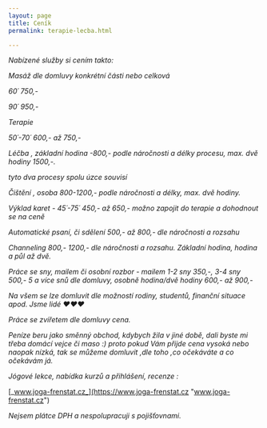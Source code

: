 ```yaml
---
layout: page
title: Ceník
permalink: terapie-lecba.html

---
```


_Nabízené služby si cením takto:_

_Masáž dle domluvy konkrétní části nebo celková_

 _60´ 750,-_ 

 _90´ 950,-_

_Terapie_ 

_50´-70´ 600,- až 750,-_

_Léčba , základní hodina -800,- podle náročnosti a délky procesu, max. dvě hodiny 1500,-._

_tyto dva procesy spolu úzce souvisí_

_Čištění , osoba 800-1200,- podle náročnosti a délky, max. dvě hodiny._

_Výklad karet - 45´-75´ 450,- až 650,- možno zapojit do terapie a dohodnout se na ceně_

_Automatické psaní, či sdělení 500,- až 800,- dle náročnosti a rozsahu_

_Channeling  800,- 1200,- dle náročnosti a rozsahu. Základní hodina, hodina a půl až dvě._

_Práce se sny, mailem či osobní rozbor - mailem 1-2 sny 350,-, 3-4 sny 500,- 5 a více snů dle domluvy, osobně hodina/dvě hodiny 600,- až 900,-_

_Na všem se lze domluvit dle možností rodiny, studentů, finanční situace apod. Jsme lidé ♥♥♥_

_Práce se zvířetem dle domluvy cena._

_Peníze beru jako směnný obchod, kdybych žila v jiné době, dali byste mi třeba domácí vejce či maso :) proto pokud Vám přijde cena vysoká nebo naopak nízká, tak se můžeme domluvit ,dle toho ,co očekáváte a co očekávám já._

_Jógové lekce, nabídka kurzů a přihlášení, recenze :_

[_www.joga-frenstat.cz_](https://www.joga-frenstat.cz "www.joga-frenstat.cz")

_Nejsem plátce DPH a nespolupracuji s pojišťovnami._